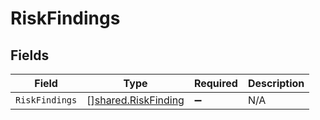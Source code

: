 # RiskFindings


## Fields

| Field                                                      | Type                                                       | Required                                                   | Description                                                |
| ---------------------------------------------------------- | ---------------------------------------------------------- | ---------------------------------------------------------- | ---------------------------------------------------------- |
| `RiskFindings`                                             | [][shared.RiskFinding](../../models/shared/riskfinding.md) | :heavy_minus_sign:                                         | N/A                                                        |